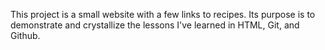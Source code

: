 This project is a small website with a few links to recipes. Its purpose is to demonstrate and crystallize the lessons I've learned in HTML, Git, and Github.